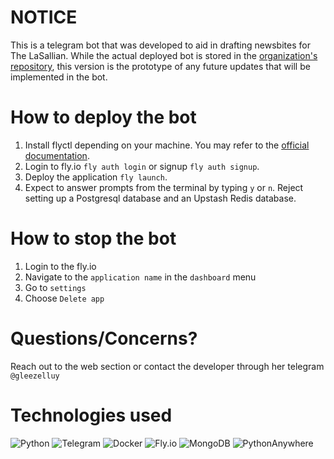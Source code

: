 # NOTICE

This is a telegram bot that was developed to aid in drafting newsbites for
The LaSallian. While the actual deployed bot is stored in the
[organization's repository](https://github.com/thelasallian/PingBot-OpenSource), this version is the prototype of any
future updates that will be implemented in the bot. 

# How to deploy the bot

1. Install flyctl depending on your machine. You may refer to the [official documentation](https://fly.io/docs/hands-on/install-flyctl/).
2. Login to fly.io `fly auth login` or signup `fly auth signup`.
3. Deploy the application `fly launch`.
4. Expect to answer prompts from the terminal by typing `y` or `n`. Reject setting up a Postgresql database and an Upstash Redis database.

# How to stop the bot

1. Login to the fly.io
2. Navigate to the `application name` in the `dashboard` menu
3. Go to `settings`
4. Choose `Delete app`

# Questions/Concerns?
Reach out to the web section or contact the developer through her telegram `@gleezelluy`

# Technologies used
![Python](https://img.shields.io/badge/Python-3776AB.svg?style=for-the-badge&logo=Python&logoColor=white)
![Telegram](https://img.shields.io/badge/Telegram-26A5E4.svg?style=for-the-badge&logo=Telegram&logoColor=white)
![Docker](https://img.shields.io/badge/Docker-2496ED.svg?style=for-the-badge&logo=Docker&logoColor=white)
![Fly.io](https://img.shields.io/badge/Fly.io-100000?style=for-the-badge&logo=Fly.io&logoColor=white&labelColor=4B058D&color=470386)
![MongoDB](https://img.shields.io/badge/MongoDB-47A248.svg?style=for-the-badge&logo=MongoDB&logoColor=white)
![PythonAnywhere](https://img.shields.io/badge/PythonAnywhere-1D9FD7.svg?style=for-the-badge&logo=PythonAnywhere&logoColor=white)

